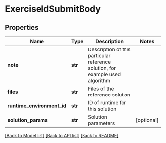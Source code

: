# ExerciseIdSubmitBody

## Properties
Name | Type | Description | Notes
------------ | ------------- | ------------- | -------------
**note** | **str** | Description of this particular reference solution, for example used algorithm | 
**files** | **str** | Files of the reference solution | 
**runtime_environment_id** | **str** | ID of runtime for this solution | 
**solution_params** | **str** | Solution parameters | [optional] 

[[Back to Model list]](../README.md#documentation-for-models) [[Back to API list]](../README.md#documentation-for-api-endpoints) [[Back to README]](../README.md)

